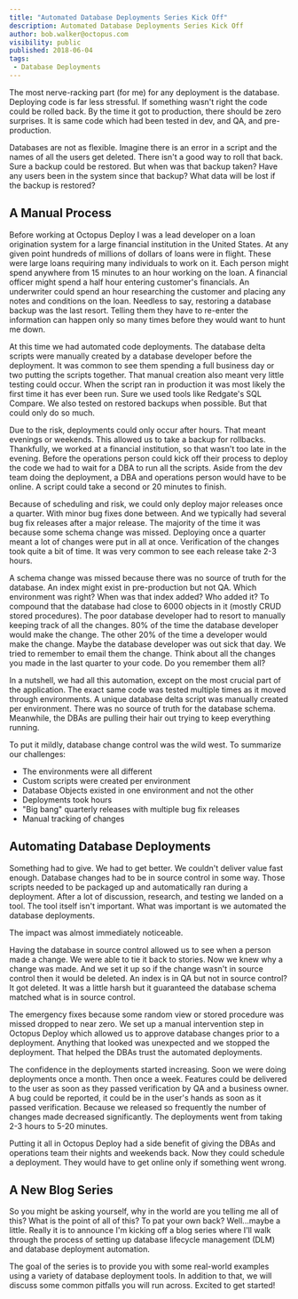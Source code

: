 ```yaml
---
title: "Automated Database Deployments Series Kick Off"
description: Automated Database Deployments Series Kick Off
author: bob.walker@octopus.com
visibility: public
published: 2018-06-04
tags:
 - Database Deployments
---
```


The most nerve-racking part (for me) for any deployment is the database.  Deploying code is far less stressful.  If something wasn't right the code could be rolled back.  By the time it got to production, there should be zero surprises.  It is same code which had been tested in dev, and QA, and pre-production.    

Databases are not as flexible.  Imagine there is an error in a script and the names of all the users get deleted.  There isn't a good way to roll that back.  Sure a backup could be restored.  But when was that backup taken?  Have any users been in the system since that backup?  What data will be lost if the backup is restored?

## A Manual Process
Before working at Octopus Deploy I was a lead developer on a loan origination system for a large financial institution in the United States.  At any given point hundreds of millions of dollars of loans were in flight.  These were large loans requiring many individuals to work on it.  Each person might spend anywhere from 15 minutes to an hour working on the loan.  A financial officer might spend a half hour entering customer's financials.  An underwriter could spend an hour researching the customer and placing any notes and conditions on the loan.  Needless to say, restoring a database backup was the last resort.  Telling them they have to re-enter the information can happen only so many times before they would want to hunt me down.

At this time we had automated code deployments.  The database delta scripts were manually created by a database developer before the deployment.  It was common to see them spending a full business day or two putting the scripts together.  That manual creation also meant very little testing could occur.  When the script ran in production it was most likely the first time it has ever been run.  Sure we used tools like Redgate's SQL Compare.  We also tested on restored backups when possible.  But that could only do so much.  

Due to the risk, deployments could only occur after hours.  That meant evenings or weekends.  This allowed us to take a backup for rollbacks.  Thankfully, we worked at a financial institution, so that wasn't too late in the evening. Before the operations person could kick off their process to deploy the code we had to wait for a DBA to run all the scripts.  Aside from the dev team doing the deployment, a DBA and operations person would have to be online.  A script could take a second or 20 minutes to finish.  

Because of scheduling and risk, we could only deploy major releases once a quarter.  With minor bug fixes done between.  And we typically had several bug fix releases after a major release.  The majority of the time it was because some schema change was missed.  Deploying once a quarter meant a lot of changes were put in all at once.  Verification of the changes took quite a bit of time.  It was very common to see each release take 2-3 hours.

A schema change was missed because there was no source of truth for the database.  An index might exist in pre-production but not QA.  Which environment was right?  When was that index added?  Who added it?  To compound that the database had close to 6000 objects in it (mostly CRUD stored procedures).  The poor database developer had to resort to manually keeping track of all the changes.  80% of the time the database developer would make the change.  The other 20% of the time a developer would make the change.  Maybe the database developer was out sick that day.  We tried to remember to email them the change.  Think about all the changes you made in the last quarter to your code.  Do you remember them all?  

In a nutshell, we had all this automation, except on the most crucial part of the application.  The exact same code was tested multiple times as it moved through environments.  A unique database delta script was manually created per environment.  There was no source of truth for the database schema. Meanwhile, the DBAs are pulling their hair out trying to keep everything running.

To put it mildly, database change control was the wild west.  To summarize our challenges:

- The environments were all different
- Custom scripts were created per environment
- Database Objects existed in one environment and not the other
- Deployments took hours
- "Big bang" quarterly releases with multiple bug fix releases
- Manual tracking of changes

## Automating Database Deployments
Something had to give.  We had to get better.  We couldn't deliver value fast enough.  Database changes had to be in source control in some way.  Those scripts needed to be packaged up and automatically ran during a deployment.  After a lot of discussion, research, and testing we landed on a tool.  The tool itself isn't important.  What was important is we automated the database deployments. 

The impact was almost immediately noticeable.

Having the database in source control allowed us to see when a person made a change.  We were able to tie it back to stories.  Now we knew why a change was made.  And we set it up so if the change wasn't in source control then it would be deleted.  An index is in QA but not in source control?  It got deleted.  It was a little harsh but it guaranteed the database schema matched what is in source control.

The emergency fixes because some random view or stored procedure was missed dropped to near zero.  We set up a manual intervention step in Octopus Deploy which allowed us to approve database changes prior to a deployment.  Anything that looked was unexpected and we stopped the deployment.  That helped the DBAs trust the automated deployments.

The confidence in the deployments started increasing.  Soon we were doing deployments once a month.  Then once a week.  Features could be delivered to the user as soon as they passed verification by QA and a business owner.  A bug could be reported, it could be in the user's hands as soon as it passed verification.  Because we released so frequently the number of changes made decreased significantly.  The deployments went from taking 2-3 hours to 5-20 minutes.

Putting it all in Octopus Deploy had a side benefit of giving the DBAs and operations team their nights and weekends back.  Now they could schedule a deployment. They would have to get online only if something went wrong. 

## A New Blog Series
So you might be asking yourself, why in the world are you telling me all of this?  What is the point of all of this?  To pat your own back?  Well...maybe a little.   Really it is to announce I'm kicking off a blog series where I'll walk through the process of setting up database lifecycle management (DLM) and database deployment automation.  

The goal of the series is to provide you with some real-world examples using a variety of database deployment tools.  In addition to that, we will discuss some common pitfalls you will run across.  Excited to get started!